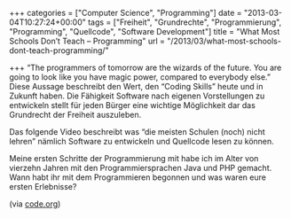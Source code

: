 +++
categories = ["Computer Science", "Programming"]
date = "2013-03-04T10:27:24+00:00"
tags = ["Freiheit", "Grundrechte", "Programmierung", "Programming", "Quellcode", "Software Development"]
title = "What Most Schools Don’t Teach – Programming"
url = "/2013/03/what-most-schools-dont-teach-programming/"

+++
&#8220;The programmers of tomorrow are the wizards of the future. You are going to look like you have magic power, compared to everybody else.&#8221; Diese Aussage beschreibt den Wert, den &#8220;Coding Skills&#8221; heute und in Zukunft haben. Die Fähigkeit Software nach eigenen Vorstellungen zu entwickeln stellt für jeden Bürger eine wichtige Möglichkeit dar das Grundrecht der Freiheit auszuleben.

Das folgende Video beschreibt was &#8220;die meisten Schulen (noch) nicht lehren&#8221; nämlich Software zu entwickeln und Quellcode lesen zu können.



Meine ersten Schritte der Programmierung mit habe ich im Alter von vierzehn Jahren mit den Programmiersprachen Java und PHP gemacht. Wann habt ihr mit dem Programmieren begonnen und was waren eure ersten Erlebnisse?

(via <a title="code.org" href="http://www.code.org/" target="_blank">code.org</a>)